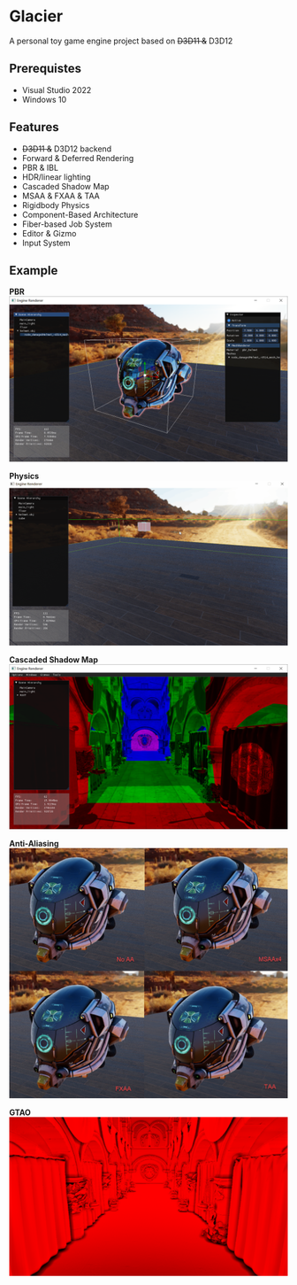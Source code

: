 # Glacier

A personal toy game engine project based on ~~D3D11 &~~ D3D12

## Prerequistes
* Visual Studio 2022
* Windows 10

## Features

* ~~D3D11 &~~ D3D12 backend
* Forward & Deferred Rendering
* PBR & IBL
* HDR/linear lighting
* Cascaded Shadow Map
* MSAA & FXAA & TAA
* Rigidbody Physics
* Component-Based Architecture
* Fiber-based Job System
* Editor & Gizmo
* Input System

## Example

**PBR**
![PBR](samples/helmet.png)

**Physics**
![Physics](samples/fall.gif)

**Cascaded Shadow Map**
![Cascaded Shadow Map](samples/CSM.png)

**Anti-Aliasing**
![Anti-Aliasing](samples/AA.png)

**GTAO**
![GTAO](samples/GTAO.png)